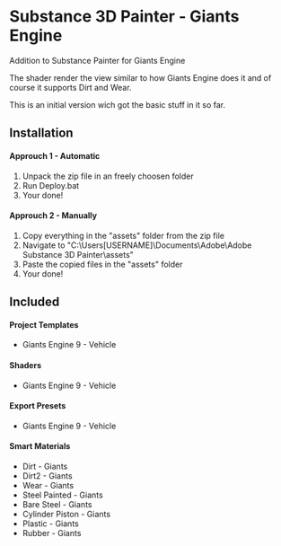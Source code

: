 # Substance 3D Painter - Giants Engine
 Addition to Substance Painter for Giants Engine

 The shader render the view similar to how Giants Engine does it and of course it supports Dirt and Wear.
 
 This is an initial version wich got the basic stuff in it so far.


## Installation

 #### Approuch 1 - Automatic
 1. Unpack the zip file in an freely choosen folder
 2. Run Deploy.bat
 3. Your done!

 #### Approuch 2 - Manually
 1. Copy everything in the "assets" folder from the zip file
 2. Navigate to "C:\Users\[USERNAME]\Documents\Adobe\Adobe Substance 3D Painter\assets"
 3. Paste the copied files in the "assets" folder
 4. Your done!


## Included
#### Project Templates
- Giants Engine 9 - Vehicle

#### Shaders
- Giants Engine 9 - Vehicle

#### Export Presets
- Giants Engine 9 - Vehicle

#### Smart Materials
- Dirt - Giants
- Dirt2 - Giants
- Wear - Giants
- Steel Painted - Giants
- Bare Steel - Giants
- Cylinder Piston - Giants
- Plastic - Giants
- Rubber - Giants